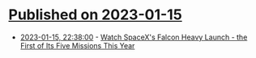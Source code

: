 # [Published on 2023-01-15](index.md)

* [2023-01-15, 22:38:00](https://science.slashdot.org/story/23/01/15/2237253/watch-spacexs-falcon-heavy-launch---the-first-of-its-five-missions-this-year?utm_source=rss1.0mainlinkanon&utm_medium=feed) - [Watch SpaceX's Falcon Heavy Launch - the First of Its Five Missions This Year](https://science.slashdot.org/story/23/01/15/2237253/watch-spacexs-falcon-heavy-launch---the-first-of-its-five-missions-this-year?utm_source=rss1.0mainlinkanon&utm_medium=feed)
